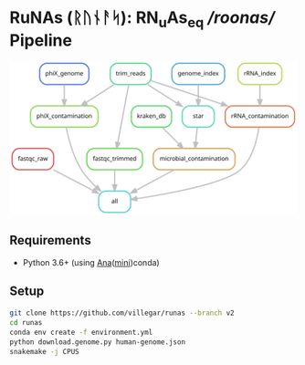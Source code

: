 
# RuNAs (&#5809;&#5794;&#5822;&#5800;&#5835;): RN<sub>u</sub>As<sub>eq</sub> */roonas/* Pipeline

![Rule Graph](images/rule-graph.svg?raw=true "Rule Graph")
## Requirements
-	Python 3.6+ (using [Ana](https://anaconda.org)([mini](https://docs.conda.io/en/latest/miniconda.html))conda)

## Setup
```bash
git clone https://github.com/villegar/runas --branch v2
cd runas
conda env create -f environment.yml
python download.genome.py human-genome.json
snakemake -j CPUS 
```
